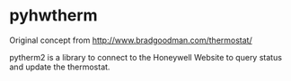 pyhwtherm
=========

Original concept from http://www.bradgoodman.com/thermostat/

pytherm2 is a library to connect to the Honeywell Website to query status and update the thermostat.
